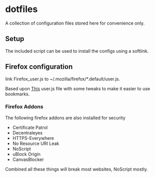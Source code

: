 # dotfiles

A collection of configuration files stored here for convenience only.

## Setup

The included script can be used to install the configs using a softlink.

## Firefox configuration

link Firefox_user.js to ~/.mozilla/firefox/*.default/user.js.

Based upon [This](https://github.com/pyllyukko/user.js) user.js file
with some tweaks to make it easier to use bookmarks.

### Firefox Addons

The following firefox addons are also installed for security

- Certificate Patrol
- Decentraleyes
- HTTPS-Everywhere
- No Resource URI Leak
- NoScript
- uBlock Origin
- CanvasBlocker

Combined all these things will break most websites, NoScript mostly.
